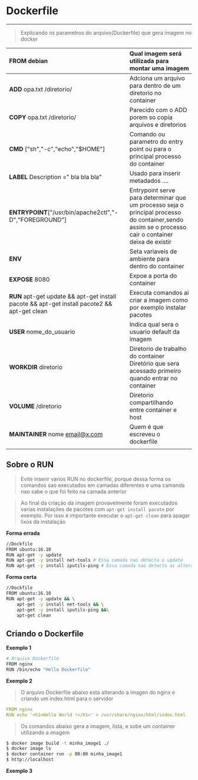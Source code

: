 # Dockerfile
--- 

> Explicando os parametros do arquivo(Dockerfile) que gera imagem no docker 

|**FROM** debian                                                                                |Qual imagem será utilizada para montar uma imagem|
|:-|:-|
|**ADD** opa.txt /diretorio/                                                                    |Adciona um arquivo para dentro de um diretorio no container|
|**COPY** opa.txt /diretorio/                                                                   |Parecido com o ADD porem so copia arquivos e diretorios|
|**CMD** ["sh","-c","echo","$HOME"]                                                             |Comando ou parametro do entry point ou para o principal processo do container|
|**LABEL** Description =" bla bla bla"                                                          |Usado para inserir metadados ....|
|**ENTRYPOINT**["/usr/bin/apache2ctl","-D","FOREGROUND"]                                        |Entrypoint serve para determinar que um processo seja o principal processo do container,sendo assim se o processo cair o container deixa de existir|
|**ENV**                                                                                        |Seta variaveis de ambiente para dentro do container|
|**EXPOSE** 8080                                                                                |Expoe a porta do container|
|**RUN** apt-get update && apt-get install pacote && apt-get install pacote2 && apt-get clean   |Executa comandos ai criar a imagem como por exemplo instalar pacotes |
|**USER** nome_do_usuario                                                                       |Indica qual sera o usuario default da imagem|
|**WORKDIR** diretorio                                                                          |Diretorio de trabalho do container Diretório que sera acessado primeiro quando entrar no container |
|**VOLUME** /diretorio                                                                          |Diretorio compartilhando entre container e host|
|**MAINTAINER** nome email@x.com                                                                |Quem é que escreveu o dockerfile |
|                                                                                               |                                 |

## Sobre o RUN

> Evite inserir varios RUN no dockerfile, porque dessa forma os comandos sao executados em camadas diferentes e uma camanda nao sabe o que foi feito na camada anterior

> Ao final da criação da imagem provavelmente foram executados varias instalações de pacotes com `apt-get install pacote` por exemplo. Por isso é importante executar o `apt-get clean` para apagar lixos da instalação

**Forma errada**
```sh
//Dockfile
FROM ubuntu:16.10
RUN apt-get -y update
RUN apt-get -y install net-tools # Essa camada nao detecta o update
RUN apt-get -y install iputils-ping # Essa camada nao detecta as alterações anteriores
```
**Forma certa**

```sh
//Dockfile
FROM ubuntu:16.10
RUN apt-get -y update && \
    apt-get -y install net-tools && \
    apt-get -y install iputils-ping &&\
    apt-get clean
```

## Criando o Dockerfile

**Exemplo 1**

```sh
# Arquivo Dockerfile
FROM nginx
RUN /bin/echo "Hello Dockerfile"
```

**Exemplo 2** 

> O arquivo Dockerfile abaixo esta alterando a imagen do nginx e criando um index.html para o servidor

```yml
FROM nginx
RUN echo '<h1>Hello World !</h1>' > /usr/share/nginx/html/index.html
```

> Os comandos abaixo gera a imagem, lista, e sobe um container utilizando a imagem

```sh
$ docker image build -t minha_image1 ./
$ docker image ls
$ docker container run -p 80:80 minha_image1 
$ http://localhost
```

**Exemplo 3**